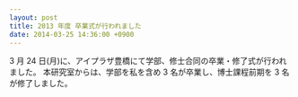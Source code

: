 ```yaml
---
layout: post
title: 2013 年度 卒業式が行われました
date: 2014-03-25 14:36:00 +0900
---
```


3 月 24 日(月)に、アイプラザ豊橋にて学部、修士合同の卒業・修了式が行われました。
本研究室からは、学部を私を含め 3 名が卒業し、博士課程前期を 3 名が修了しました。